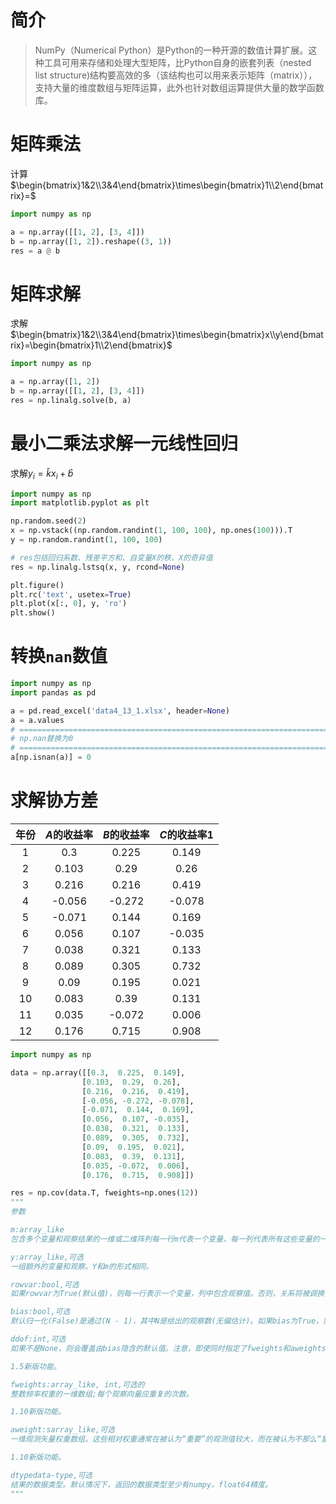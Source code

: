 # 简介

> NumPy（Numerical Python）是Python的一种开源的数值计算扩展。这种工具可用来存储和处理大型矩阵，比Python自身的嵌套列表（nested list structure)结构要高效的多（该结构也可以用来表示矩阵（matrix）），支持大量的维度数组与矩阵运算，此外也针对数组运算提供大量的数学函数库。

# 矩阵乘法

计算$\begin{bmatrix}1&2\\3&4\end{bmatrix}\times\begin{bmatrix}1\\2\end{bmatrix}=$

```python
import numpy as np

a = np.array([[1, 2], [3, 4]])
b = np.array([1, 2]).reshape((3, 1))
res = a @ b
```

# 矩阵求解

求解$\begin{bmatrix}1&2\\3&4\end{bmatrix}\times\begin{bmatrix}x\\y\end{bmatrix}=\begin{bmatrix}1\\2\end{bmatrix}$

```python
import numpy as np

a = np.array([1, 2])
b = np.array([[1, 2], [3, 4]])
res = np.linalg.solve(b, a)
```

# 最小二乘法求解一元线性回归

求解$y_i=\hat kx_i+\hat b$

```python
import numpy as np
import matplotlib.pyplot as plt

np.random.seed(2)
x = np.vstack((np.random.randint(1, 100, 100), np.ones(100))).T
y = np.random.randint(1, 100, 100)

# res包括回归系数、残差平方和、自变量X的秩、X的奇异值
res = np.linalg.lstsq(x, y, rcond=None)

plt.figure()
plt.rc('text', usetex=True)
plt.plot(x[:, 0], y, 'ro')
plt.show()
```

# 转换`nan`数值

```python
import numpy as np
import pandas as pd

a = pd.read_excel('data4_13_1.xlsx', header=None)
a = a.values
# =============================================================================
# np.nan替换为0
# =============================================================================
a[np.isnan(a)] = 0
```

# 求解协方差

| 年份 | $A$的收益率 | $B$的收益率 | $C$的收益率1 |
| :--: | :---------: | :---------: | :----------: |
|  1   |     0.3     |    0.225    |    0.149     |
|  2   |    0.103    |    0.29     |     0.26     |
|  3   |    0.216    |    0.216    |    0.419     |
|  4   |   -0.056    |   -0.272    |    -0.078    |
|  5   |   -0.071    |    0.144    |    0.169     |
|  6   |    0.056    |    0.107    |    -0.035    |
|  7   |    0.038    |    0.321    |    0.133     |
|  8   |    0.089    |    0.305    |    0.732     |
|  9   |    0.09     |    0.195    |    0.021     |
|  10  |    0.083    |    0.39     |    0.131     |
|  11  |    0.035    |   -0.072    |    0.006     |
|  12  |    0.176    |    0.715    |    0.908     |

```python
import numpy as np

data = np.array([[0.3,  0.225,  0.149],
				[0.103,  0.29,  0.26],
				[0.216,  0.216,  0.419],
				[-0.056, -0.272, -0.078],
				[-0.071,  0.144,  0.169],
				[0.056,  0.107, -0.035],
				[0.038,  0.321,  0.133],
				[0.089,  0.305,  0.732],
				[0.09,  0.195,  0.021],
				[0.083,  0.39,  0.131],
				[0.035, -0.072,  0.006],
				[0.176,  0.715,  0.908]])

res = np.cov(data.T, fweights=np.ones(12))
"""
参数

m:array_like
包含多个变量和观察结果的一维或二维阵列每一行m代表一个变量，每一列代表所有这些变量的一个观察结果。参见下面的rowvar。

y:array_like,可选
一组额外的变量和观察。Y和m的形式相同。

rowvar:bool,可选
如果rowvar为True(默认值)，则每一行表示一个变量，列中包含观察值。否则，关系将被调换:每列表示一个变量，而行包含观察值。

bias:bool,可选
默认归一化(False)是通过(N - 1)，其中N是给出的观察数(无偏估计)。如果bias为True，则归一化值为n。在numpy版本>= 1.5中，可以使用关键字ddof来覆盖这些值。

ddof:int,可选
如果不是None，则会覆盖由bias隐含的默认值。注意，即使同时指定了fweights和aweights, ddof=1也将返回无偏估计，而ddof=0将返回简单平均值。详细信息请参见注释。默认值为None。

1.5新版功能。

fweights:array_like, int,可选的
整数频率权重的一维数组;每个观察向量应重复的次数。

1.10新版功能。

aweight:sarray_like,可选
一维观测矢量权重数组。这些相对权重通常在被认为“重要”的观测值较大，而在被认为不那么“重要”的观测值较小。如果ddof=0，则可以使用权重数组为观察向量分配概率。

1.10新版功能。

dtypedata-type,可选
结果的数据类型。默认情况下，返回的数据类型至少有numpy。float64精度。
"""
```

